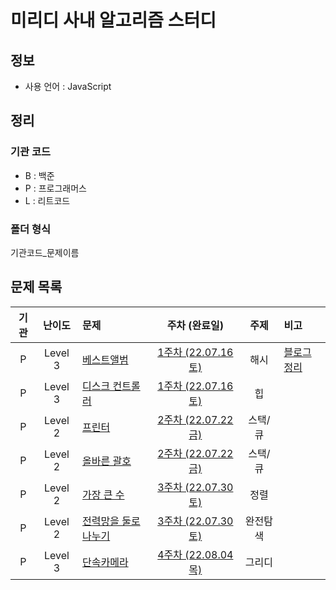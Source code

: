 # 미리디 사내 알고리즘 스터디

## 정보

- 사용 언어 : JavaScript

## 정리

### 기관 코드

- B : 백준
- P : 프로그래머스
- L : 리트코드

### 폴더 형식

기관코드_문제이름

## 문제 목록

| 기관 | 난이도 | 문제 | 주차 (완료일) | 주제 | 비고 |
| :--: | :------: | :-- | :----: | :--: | :-- |
| P | Level 3 | [베스트앨범](https://school.programmers.co.kr/learn/courses/30/lessons/42579) | [1주차 (22.07.16 토)](./P_베스트앨범/solution.js) | 해시 | [블로그 정리](https://velog.io/@dev_2dong/%EC%95%8C%EA%B3%A0%EB%A6%AC%EC%A6%98-%ED%94%84%EB%A1%9C%EA%B7%B8%EB%9E%98%EB%A8%B8%EC%8A%A4-%EB%B2%A0%EC%8A%A4%ED%8A%B8%EC%95%A8%EB%B2%94-Level-3) | 
| P | Level 3 | [디스크 컨트롤러](https://school.programmers.co.kr/learn/courses/30/lessons/42627) | [1주차 (22.07.16 토)](./P_디스크_컨트롤러/solution1.js) | 힙 | | 
| P | Level 2 | [프린터](https://school.programmers.co.kr/learn/courses/30/lessons/42587) | [2주차 (22.07.22 금)](./P_프린터/solution.js) | 스택/큐 | | 
| P | Level 2 | [올바른 괄호](https://school.programmers.co.kr/learn/courses/30/lessons/12909) | [2주차 (22.07.22 금)](./P_올바른_괄호/solution.js) | 스택/큐 | | 
| P | Level 2 | [가장 큰 수](https://school.programmers.co.kr/learn/courses/30/lessons/42746) | [3주차 (22.07.30 토)](./P_가장_큰_수/solution.js) | 정렬 | | 
| P | Level 2 | [전력망을 둘로 나누기](https://school.programmers.co.kr/learn/courses/30/lessons/86971) | [3주차 (22.07.30 토)](./P_전력망을_둘로_나누기/solution.js) | 완전탐색 | | 
| P | Level 3 | [단속카메라](https://school.programmers.co.kr/learn/courses/30/lessons/42884) | [4주차 (22.08.04 목)](./P_단속카메라/solution.js) | 그리디 | | 